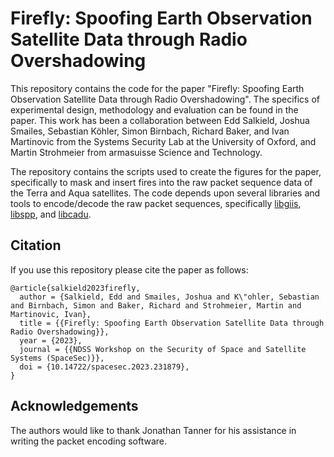 # Firefly: Spoofing Earth Observation Satellite Data through Radio Overshadowing

This repository contains the code for the paper "Firefly: Spoofing Earth Observation Satellite Data through Radio Overshadowing".
The specifics of experimental design, methodology and evaluation can be found in the paper.
This work has been a collaboration between Edd Salkield, Joshua Smailes, Sebastian Köhler, Simon Birnbach, Richard Baker, and Ivan Martinovic from the Systems Security Lab at the University of Oxford, and Martin Strohmeier from armasuisse Science and Technology.

The repository contains the scripts used to create the figures for the paper, specifically to mask and insert fires into the raw packet sequence data of the Terra and Aqua satellites.
The code depends upon several libraries and tools to encode/decode the raw packet sequences, specifically [libgiis](https://github.com/ssloxford/libgiis), [libspp](https://github.com/ssloxford/libspp), and [libcadu](https://github.com/ssloxford/libcadu).

## Citation

If you use this repository please cite the paper as follows:

```
@article{salkield2023firefly,
  author = {Salkield, Edd and Smailes, Joshua and K\"ohler, Sebastian and Birnbach, Simon and Baker, Richard and Strohmeier, Martin and Martinovic, Ivan},
  title = {{Firefly: Spoofing Earth Observation Satellite Data through Radio Overshadowing}},
  year = {2023},
  journal = {{NDSS Workshop on the Security of Space and Satellite Systems (SpaceSec)}},
  doi = {10.14722/spacesec.2023.231879},
}
```

## Acknowledgements

The authors would like to thank Jonathan Tanner for his assistance in writing the packet encoding software.

